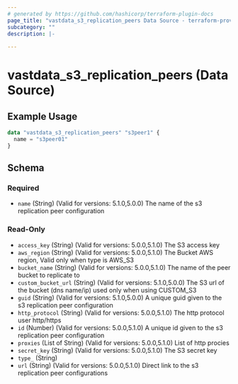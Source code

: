 ```yaml
---
# generated by https://github.com/hashicorp/terraform-plugin-docs
page_title: "vastdata_s3_replication_peers Data Source - terraform-provider-vastdata"
subcategory: ""
description: |-
  
---
```


# vastdata_s3_replication_peers (Data Source)



## Example Usage

```terraform
data "vastdata_s3_replication_peers" "s3peer1" {
  name = "s3peer01"
}
```

<!-- schema generated by tfplugindocs -->
## Schema

### Required

- `name` (String) (Valid for versions: 5.1.0,5.0.0) The name of the s3 replication peer configuration

### Read-Only

- `access_key` (String) (Valid for versions: 5.0.0,5.1.0) The S3 access key
- `aws_region` (String) (Valid for versions: 5.0.0,5.1.0) The Bucket AWS region, Valid only when type is AWS_S3
- `bucket_name` (String) (Valid for versions: 5.0.0,5.1.0) The name of the peer bucket to replicate to
- `custom_bucket_url` (String) (Valid for versions: 5.1.0,5.0.0) The S3 url of the bucket (dns name/ip) used only when using CUSTOM_S3
- `guid` (String) (Valid for versions: 5.1.0,5.0.0) A unique guid given to the s3 replication peer configuration
- `http_protocol` (String) (Valid for versions: 5.0.0,5.1.0) The http protocol user http/https
- `id` (Number) (Valid for versions: 5.0.0,5.1.0) A unique id given to the s3 replication peer configuration
- `proxies` (List of String) (Valid for versions: 5.0.0,5.1.0) List of http procies
- `secret_key` (String) (Valid for versions: 5.0.0,5.1.0) The S3 secret key
- `type_` (String)
- `url` (String) (Valid for versions: 5.0.0,5.1.0) Direct link to the s3 replication peer configurations
